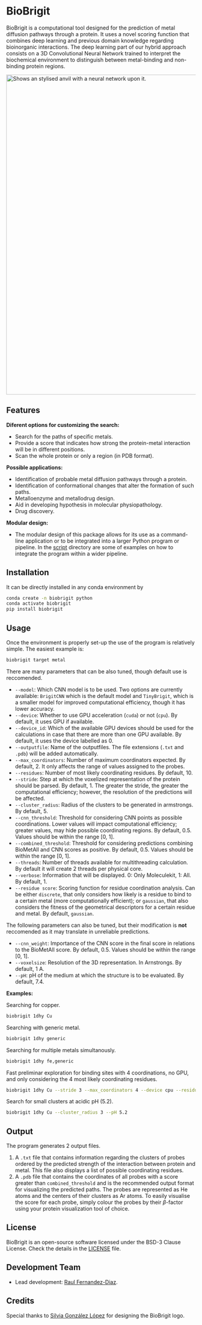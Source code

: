 BioBrigit
===============

BioBrigit is a computational tool designed for the prediction of metal diffusion pathways through a protein. It uses a novel scoring function that combines deep learning and previous domain knowledge regarding bioinorganic interactions. The deep learning part of our hybrid approach consists on a 3D Convolutional Neural Network trained to interpret the biochemical environment to distinguish between metal-binding and non-binding protein regions.
 
<picture>
  <source media="(prefers-color-scheme: dark)" srcset="https://raw.githubusercontent.com/RaulFD-creator/biobrigit/master/docs/figures/BioBrigit_dark_border.png" width="850" class="center">
  <source media="(prefers-color-scheme: light)" srcset="https://raw.githubusercontent.com/RaulFD-creator/biobrigit/master/docs/figures/BioBrigit_light.png" width="850" class="center">
  <img alt="Shows an stylised anvil with a neural network upon it." src=""https://raw.githubusercontent.com/RaulFD-creator/biobrigit/master/docs/figures/BioBrigit_light.png">
</picture>


Features
--------
**Diferent options for customizing the search:**

* Search for the paths of specific metals.
* Provide a score that indicates how strong the protein-metal interaction will be in different positions.
* Scan the whole protein or only a region (in PDB format).

**Possible applications:**

* Identification of probable metal diffusion pathways through a protein.
* Identification of conformational changes that alter the formation of such paths.
* Metalloenzyme and metallodrug design.
* Aid in developing hypothesis in molecular physiopathology.
* Drug discovery.

**Modular design:**

* The modular design of this package allows for its use as a command-line application or to be integrated into a larger Python program or pipeline. In the [script](https://github.com/insilichem/BioBrigit/tree/main/scripts) directory are some of examples on how to integrate the program within a wider pipeline.

Installation
------------

It can be directly installed in any conda environment by

```bash
conda create -n biobrigit python
conda activate biobrigit
pip install biobrigit
```


Usage
-----
Once the environment is properly set-up the use of the program is relatively simple. The easiest example is:

```bash
biobrigit target metal
```

There are many parameters that can be also tuned, though default use is reccomended.

* `--model`: Which CNN model is to be used. Two options are currently available: `BrigitCNN` which is the default model and `TinyBrigit`, which is a smaller model for improved computational efficiency, though it has lower accuracy.
* `--device`: Whether to use GPU acceleration (`cuda`) or not (`cpu`). By default, it uses GPU if available.
* `--device_id`: Which of the available GPU devices should be used for the calculations in case that there are more than one GPU available. By default, it uses the device labelled as 0.
* `--outputfile`: Name of the outputfiles. The file extensions (`.txt` and `.pdb`) will be added automatically.
* `--max_coordinators`: Number of maximum coordinators expected. By default, 2. It only affects the range of values assigned to the probes.
* `--residues`: Number of most likely coordinating residues. By default, 10.
* `--stride`: Step at which the voxelized representation of the protein should be parsed. By default, 1. The greater the stride, the greater the computational efficiency; however, the resolution of the predictions will be affected.
* `--cluster_radius`: Radius of the clusters to be generated in armstrongs. By default, 5.
* `--cnn_threshold`: Threshold for considering CNN points as possible coordinations. Lower values will impact computational efficiency; greater values, may hide possible coordinating regions. By default, 0.5. Values should be within the range [0, 1].
* `--combined_threshold`: Threshold for considering predictions combining BioMetAll and CNN scores as positive. By default, 0.5. Values should be within the range [0, 1].
* `--threads`: Number of threads available for multithreading calculation. By default it will create 2 threads per physical core.
* `--verbose`: Information that will be displayed. 0: Only Moleculekit, 1: All. By default, 1.
* `--residue score`: Scoring function for residue coordination analysis. Can be either `discrete`, that only considers how likely is a residue to bind to a certain metal (more computationally efficient); or `gaussian`, that also considers the fitness of the geometrical descriptors for a certain residue and metal. By default, `gaussian`.

The following parameters can also be tuned, but their modification is **not** reccomended as it may translate in unreliable predictions.
* `--cnn_weight`: Importance of the CNN score in the final score in relations to the BioMetAll score. By default, 0.5. Values should be within the range [0, 1].
* `--voxelsize`: Resolution of the 3D representation. In Arnstrongs. By default, 1 A.
* `--pH`: pH of the medium at which the structure is to be evaluated. By default, 7.4.

**Examples:**

Searching for copper.

```bash
biobrigit 1dhy Cu
```

Searching with generic metal.

```bash
biobrigit 1dhy generic
```

Searching for multiple metals simultanously.

```bash
biobrigit 1dhy fe,generic
```

Fast preliminar exploration for binding sites with 4 coordinations, no GPU, and only considering the 4 most likely coordinating residues.

```bash
biobrigit 1dhy Cu --stride 3 --max_coordinators 4 --device cpu --residues 4
```

Search for small clusters at acidic pH (5.2).

```bash
biobrigit 1dhy Cu --cluster_radius 3 --pH 5.2
```

Output
------
The program generates 2 output files. 

1. A `.txt` file that contains information regarding the clusters of probes ordered by the predicted strength of the interaction between protein and metal. This file also displays a list of possible coordinating residues. 
2. A `.pdb` file that contains the coordinates of all probes with a score greater than `combined_threshold` and is the recommended output format for visualizing the predicted paths. The probes are represented as He atoms and the centers of their clusters as Ar atoms. To easily visualise the score for each probe, simply colour the probes by their $\beta$-factor using your protein visualization tool of choice.

License
-------
BioBrigit is an open-source software licensed under the BSD-3 Clause License. Check the details in the [LICENSE](https://github.com/raulfd-creator/biobrigit/blob/master/LICENSE) file.

Development Team
----------------

- Lead development: [Raul Fernandez-Diaz](https://github.com/RaulFD-creator).

Credits
-------

Special thanks to [Silvia González López](https://www.linkedin.com/in/silvia-gonz%C3%A1lez-l%C3%B3pez-717558221/) for designing the BioBrigit logo.
